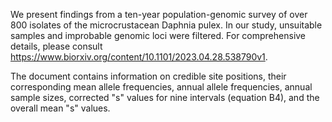 We present findings from a ten-year population-genomic survey of over 800 isolates of the microcrustacean Daphnia pulex. In our study, unsuitable samples and improbable genomic loci were filtered.  For comprehensive details, please consult https://www.biorxiv.org/content/10.1101/2023.04.28.538790v1.

The document contains information on credible site positions, their corresponding mean allele frequencies, annual allele frequencies, annual sample sizes, corrected "s" values for nine intervals (equation B4), and the overall mean "s" values.
